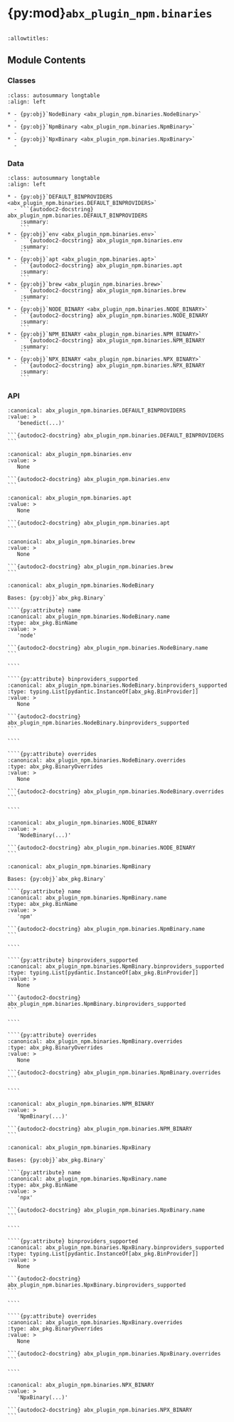 # {py:mod}`abx_plugin_npm.binaries`

```{py:module} abx_plugin_npm.binaries
```

```{autodoc2-docstring} abx_plugin_npm.binaries
:allowtitles:
```

## Module Contents

### Classes

````{list-table}
:class: autosummary longtable
:align: left

* - {py:obj}`NodeBinary <abx_plugin_npm.binaries.NodeBinary>`
  -
* - {py:obj}`NpmBinary <abx_plugin_npm.binaries.NpmBinary>`
  -
* - {py:obj}`NpxBinary <abx_plugin_npm.binaries.NpxBinary>`
  -
````

### Data

````{list-table}
:class: autosummary longtable
:align: left

* - {py:obj}`DEFAULT_BINPROVIDERS <abx_plugin_npm.binaries.DEFAULT_BINPROVIDERS>`
  - ```{autodoc2-docstring} abx_plugin_npm.binaries.DEFAULT_BINPROVIDERS
    :summary:
    ```
* - {py:obj}`env <abx_plugin_npm.binaries.env>`
  - ```{autodoc2-docstring} abx_plugin_npm.binaries.env
    :summary:
    ```
* - {py:obj}`apt <abx_plugin_npm.binaries.apt>`
  - ```{autodoc2-docstring} abx_plugin_npm.binaries.apt
    :summary:
    ```
* - {py:obj}`brew <abx_plugin_npm.binaries.brew>`
  - ```{autodoc2-docstring} abx_plugin_npm.binaries.brew
    :summary:
    ```
* - {py:obj}`NODE_BINARY <abx_plugin_npm.binaries.NODE_BINARY>`
  - ```{autodoc2-docstring} abx_plugin_npm.binaries.NODE_BINARY
    :summary:
    ```
* - {py:obj}`NPM_BINARY <abx_plugin_npm.binaries.NPM_BINARY>`
  - ```{autodoc2-docstring} abx_plugin_npm.binaries.NPM_BINARY
    :summary:
    ```
* - {py:obj}`NPX_BINARY <abx_plugin_npm.binaries.NPX_BINARY>`
  - ```{autodoc2-docstring} abx_plugin_npm.binaries.NPX_BINARY
    :summary:
    ```
````

### API

````{py:data} DEFAULT_BINPROVIDERS
:canonical: abx_plugin_npm.binaries.DEFAULT_BINPROVIDERS
:value: >
   'benedict(...)'

```{autodoc2-docstring} abx_plugin_npm.binaries.DEFAULT_BINPROVIDERS
```

````

````{py:data} env
:canonical: abx_plugin_npm.binaries.env
:value: >
   None

```{autodoc2-docstring} abx_plugin_npm.binaries.env
```

````

````{py:data} apt
:canonical: abx_plugin_npm.binaries.apt
:value: >
   None

```{autodoc2-docstring} abx_plugin_npm.binaries.apt
```

````

````{py:data} brew
:canonical: abx_plugin_npm.binaries.brew
:value: >
   None

```{autodoc2-docstring} abx_plugin_npm.binaries.brew
```

````

`````{py:class} NodeBinary(/, **data: typing.Any)
:canonical: abx_plugin_npm.binaries.NodeBinary

Bases: {py:obj}`abx_pkg.Binary`

````{py:attribute} name
:canonical: abx_plugin_npm.binaries.NodeBinary.name
:type: abx_pkg.BinName
:value: >
   'node'

```{autodoc2-docstring} abx_plugin_npm.binaries.NodeBinary.name
```

````

````{py:attribute} binproviders_supported
:canonical: abx_plugin_npm.binaries.NodeBinary.binproviders_supported
:type: typing.List[pydantic.InstanceOf[abx_pkg.BinProvider]]
:value: >
   None

```{autodoc2-docstring} abx_plugin_npm.binaries.NodeBinary.binproviders_supported
```

````

````{py:attribute} overrides
:canonical: abx_plugin_npm.binaries.NodeBinary.overrides
:type: abx_pkg.BinaryOverrides
:value: >
   None

```{autodoc2-docstring} abx_plugin_npm.binaries.NodeBinary.overrides
```

````

`````

````{py:data} NODE_BINARY
:canonical: abx_plugin_npm.binaries.NODE_BINARY
:value: >
   'NodeBinary(...)'

```{autodoc2-docstring} abx_plugin_npm.binaries.NODE_BINARY
```

````

`````{py:class} NpmBinary(/, **data: typing.Any)
:canonical: abx_plugin_npm.binaries.NpmBinary

Bases: {py:obj}`abx_pkg.Binary`

````{py:attribute} name
:canonical: abx_plugin_npm.binaries.NpmBinary.name
:type: abx_pkg.BinName
:value: >
   'npm'

```{autodoc2-docstring} abx_plugin_npm.binaries.NpmBinary.name
```

````

````{py:attribute} binproviders_supported
:canonical: abx_plugin_npm.binaries.NpmBinary.binproviders_supported
:type: typing.List[pydantic.InstanceOf[abx_pkg.BinProvider]]
:value: >
   None

```{autodoc2-docstring} abx_plugin_npm.binaries.NpmBinary.binproviders_supported
```

````

````{py:attribute} overrides
:canonical: abx_plugin_npm.binaries.NpmBinary.overrides
:type: abx_pkg.BinaryOverrides
:value: >
   None

```{autodoc2-docstring} abx_plugin_npm.binaries.NpmBinary.overrides
```

````

`````

````{py:data} NPM_BINARY
:canonical: abx_plugin_npm.binaries.NPM_BINARY
:value: >
   'NpmBinary(...)'

```{autodoc2-docstring} abx_plugin_npm.binaries.NPM_BINARY
```

````

`````{py:class} NpxBinary(/, **data: typing.Any)
:canonical: abx_plugin_npm.binaries.NpxBinary

Bases: {py:obj}`abx_pkg.Binary`

````{py:attribute} name
:canonical: abx_plugin_npm.binaries.NpxBinary.name
:type: abx_pkg.BinName
:value: >
   'npx'

```{autodoc2-docstring} abx_plugin_npm.binaries.NpxBinary.name
```

````

````{py:attribute} binproviders_supported
:canonical: abx_plugin_npm.binaries.NpxBinary.binproviders_supported
:type: typing.List[pydantic.InstanceOf[abx_pkg.BinProvider]]
:value: >
   None

```{autodoc2-docstring} abx_plugin_npm.binaries.NpxBinary.binproviders_supported
```

````

````{py:attribute} overrides
:canonical: abx_plugin_npm.binaries.NpxBinary.overrides
:type: abx_pkg.BinaryOverrides
:value: >
   None

```{autodoc2-docstring} abx_plugin_npm.binaries.NpxBinary.overrides
```

````

`````

````{py:data} NPX_BINARY
:canonical: abx_plugin_npm.binaries.NPX_BINARY
:value: >
   'NpxBinary(...)'

```{autodoc2-docstring} abx_plugin_npm.binaries.NPX_BINARY
```

````
